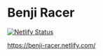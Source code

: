 Benji Racer
===========

[![Netlify Status](https://api.netlify.com/api/v1/badges/29dd32a2-216e-4fe3-984f-c854317c03f2/deploy-status)](https://app.netlify.com/sites/benji-racer/deploys)

https://benji-racer.netlify.com/